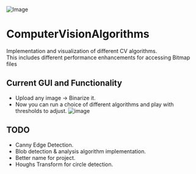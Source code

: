 ![Image](https://github.com/clusader/ComputerVisionAlgorithms/assets/34717108/5258dccb-df43-464a-9226-ede45e8b2791)

# ComputerVisionAlgorithms
Implementation and visualization of different CV algorithms.<br>
This includes different performance enhancements for accessing Bitmap files

## Current GUI and Functionality
- Upload any image -> Binarize it.
- Now you can run a choice of different algorithms and play with thresholds to adjust.
![image](https://github.com/clusader/ComputerVisionAlgorithms/assets/34717108/594b4a86-c8d1-4976-b893-d94156621cf1)


## TODO
- Canny Edge Detection.
- Blob detection & analysis algorithm implementation.
- Better name for project.
- Houghs Transform for circle detection.
